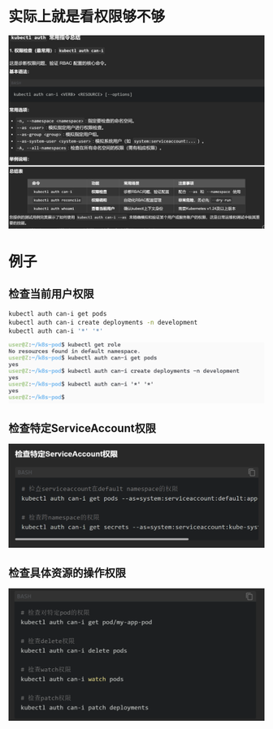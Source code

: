 # 实际上就是看权限够不够
![alt text](README_Images/15-auth确定权限指令/image-1.png)
![alt text](README_Images/15-auth确定权限指令/image.png)

# 例子

## 检查当前用户权限
```sh
kubectl auth can-i get pods
kubectl auth can-i create deployments -n development
kubectl auth can-i '*' '*'
```

![alt text](README_Images/15-auth确定权限指令/image-2.png)


## 检查特定ServiceAccount权限
![alt text](README_Images/15-auth确定权限指令/image-3.png)

## 检查具体资源的操作权限
![alt text](README_Images/15-auth确定权限指令/image-4.png)